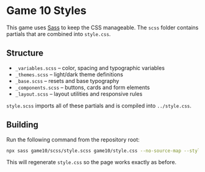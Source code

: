 # Game 10 Styles

This game uses [Sass](https://sass-lang.com/) to keep the CSS manageable. The `scss` folder contains partials that are combined into `style.css`.

## Structure

- `_variables.scss` – color, spacing and typographic variables
- `_themes.scss` – light/dark theme definitions
- `_base.scss` – resets and base typography
- `_components.scss` – buttons, cards and form elements
- `_layout.scss` – layout utilities and responsive rules

`style.scss` imports all of these partials and is compiled into `../style.css`.

## Building

Run the following command from the repository root:

```bash
npx sass game10/scss/style.scss game10/style.css --no-source-map --style=expanded
```

This will regenerate `style.css` so the page works exactly as before.
